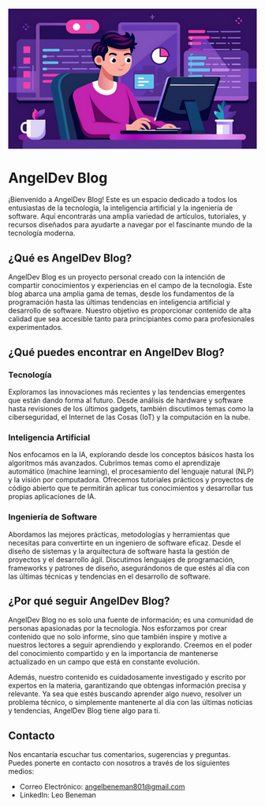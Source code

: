 ![img](public/programacion.png)
# AngelDev Blog
¡Bienvenido a AngelDev Blog! Este es un espacio dedicado a todos los entusiastas de la tecnología, la inteligencia artificial y la ingeniería de software. Aquí encontrarás una amplia variedad de artículos, tutoriales, y recursos diseñados para ayudarte a navegar por el fascinante mundo de la tecnología moderna.

## ¿Qué es AngelDev Blog?
AngelDev Blog es un proyecto personal creado con la intención de compartir conocimientos y experiencias en el campo de la tecnología. Este blog abarca una amplia gama de temas, desde los fundamentos de la programación hasta las últimas tendencias en inteligencia artificial y desarrollo de software. Nuestro objetivo es proporcionar contenido de alta calidad que sea accesible tanto para principiantes como para profesionales experimentados.

## ¿Qué puedes encontrar en AngelDev Blog?
### Tecnología
Exploramos las innovaciones más recientes y las tendencias emergentes que están dando forma al futuro. Desde análisis de hardware y software hasta revisiones de los últimos gadgets, también discutimos temas como la ciberseguridad, el Internet de las Cosas (IoT) y la computación en la nube.

### Inteligencia Artificial
Nos enfocamos en la IA, explorando desde los conceptos básicos hasta los algoritmos más avanzados. Cubrimos temas como el aprendizaje automático (machine learning), el procesamiento del lenguaje natural (NLP) y la visión por computadora. Ofrecemos tutoriales prácticos y proyectos de código abierto que te permitirán aplicar tus conocimientos y desarrollar tus propias aplicaciones de IA.

### Ingeniería de Software
Abordamos las mejores prácticas, metodologías y herramientas que necesitas para convertirte en un ingeniero de software eficaz. Desde el diseño de sistemas y la arquitectura de software hasta la gestión de proyectos y el desarrollo ágil. Discutimos lenguajes de programación, frameworks y patrones de diseño, asegurándonos de que estés al día con las últimas técnicas y tendencias en el desarrollo de software.

## ¿Por qué seguir AngelDev Blog?
AngelDev Blog no es solo una fuente de información; es una comunidad de personas apasionadas por la tecnología. Nos esforzamos por crear contenido que no solo informe, sino que también inspire y motive a nuestros lectores a seguir aprendiendo y explorando. Creemos en el poder del conocimiento compartido y en la importancia de mantenerse actualizado en un campo que está en constante evolución.

Además, nuestro contenido es cuidadosamente investigado y escrito por expertos en la materia, garantizando que obtengas información precisa y relevante. Ya sea que estés buscando aprender algo nuevo, resolver un problema técnico, o simplemente mantenerte al día con las últimas noticias y tendencias, AngelDev Blog tiene algo para ti.

## Contacto
Nos encantaría escuchar tus comentarios, sugerencias y preguntas. Puedes ponerte en contacto con nosotros a través de los siguientes medios:
- Correo Electrónico: angelbeneman801@gmail.com
- LinkedIn: Leo Beneman
